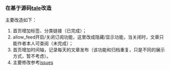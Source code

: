 ### 在基于源码[tale](https://github.com/otale/tale.git)改造
主要改造如下：
1. 首页增加标签、分类链接（已完成）；
2. allow_feed开启/关闭订阅功能，这里改成隐藏/显示功能，当关闭时，文章只能作者本人可查阅（未完成）；
3. 首页增加时间轴，记录每天的文章发布（该功能和归档重复，只是不同的展示方式，暂不考虑）。
4. 主要修改参考[issues](https://git.oschina.net/devotion/tale/issues)